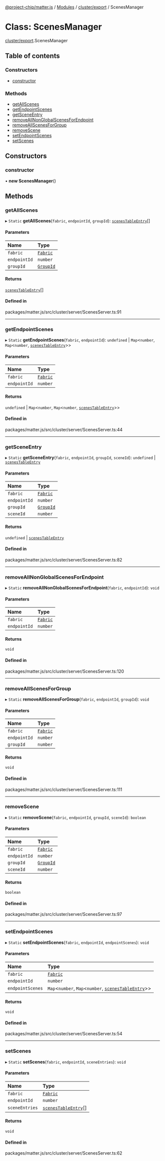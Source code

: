 [@project-chip/matter.js](../README.md) / [Modules](../modules.md) / [cluster/export](../modules/cluster_export.md) / ScenesManager

# Class: ScenesManager

[cluster/export](../modules/cluster_export.md).ScenesManager

## Table of contents

### Constructors

- [constructor](cluster_export.ScenesManager.md#constructor)

### Methods

- [getAllScenes](cluster_export.ScenesManager.md#getallscenes)
- [getEndpointScenes](cluster_export.ScenesManager.md#getendpointscenes)
- [getSceneEntry](cluster_export.ScenesManager.md#getsceneentry)
- [removeAllNonGlobalScenesForEndpoint](cluster_export.ScenesManager.md#removeallnonglobalscenesforendpoint)
- [removeAllScenesForGroup](cluster_export.ScenesManager.md#removeallscenesforgroup)
- [removeScene](cluster_export.ScenesManager.md#removescene)
- [setEndpointScenes](cluster_export.ScenesManager.md#setendpointscenes)
- [setScenes](cluster_export.ScenesManager.md#setscenes)

## Constructors

### constructor

• **new ScenesManager**()

## Methods

### getAllScenes

▸ `Static` **getAllScenes**(`fabric`, `endpointId`, `groupId`): [`scenesTableEntry`](../interfaces/export._internal_.scenesTableEntry.md)[]

#### Parameters

| Name | Type |
| :------ | :------ |
| `fabric` | [`Fabric`](fabric_export.Fabric.md) |
| `endpointId` | `number` |
| `groupId` | [`GroupId`](../modules/datatype_export.md#groupid) |

#### Returns

[`scenesTableEntry`](../interfaces/export._internal_.scenesTableEntry.md)[]

#### Defined in

packages/matter.js/src/cluster/server/ScenesServer.ts:91

___

### getEndpointScenes

▸ `Static` **getEndpointScenes**(`fabric`, `endpointId`): `undefined` \| `Map`<`number`, `Map`<`number`, [`scenesTableEntry`](../interfaces/export._internal_.scenesTableEntry.md)\>\>

#### Parameters

| Name | Type |
| :------ | :------ |
| `fabric` | [`Fabric`](fabric_export.Fabric.md) |
| `endpointId` | `number` |

#### Returns

`undefined` \| `Map`<`number`, `Map`<`number`, [`scenesTableEntry`](../interfaces/export._internal_.scenesTableEntry.md)\>\>

#### Defined in

packages/matter.js/src/cluster/server/ScenesServer.ts:44

___

### getSceneEntry

▸ `Static` **getSceneEntry**(`fabric`, `endpointId`, `groupId`, `sceneId`): `undefined` \| [`scenesTableEntry`](../interfaces/export._internal_.scenesTableEntry.md)

#### Parameters

| Name | Type |
| :------ | :------ |
| `fabric` | [`Fabric`](fabric_export.Fabric.md) |
| `endpointId` | `number` |
| `groupId` | [`GroupId`](../modules/datatype_export.md#groupid) |
| `sceneId` | `number` |

#### Returns

`undefined` \| [`scenesTableEntry`](../interfaces/export._internal_.scenesTableEntry.md)

#### Defined in

packages/matter.js/src/cluster/server/ScenesServer.ts:82

___

### removeAllNonGlobalScenesForEndpoint

▸ `Static` **removeAllNonGlobalScenesForEndpoint**(`fabric`, `endpointId`): `void`

#### Parameters

| Name | Type |
| :------ | :------ |
| `fabric` | [`Fabric`](fabric_export.Fabric.md) |
| `endpointId` | `number` |

#### Returns

`void`

#### Defined in

packages/matter.js/src/cluster/server/ScenesServer.ts:120

___

### removeAllScenesForGroup

▸ `Static` **removeAllScenesForGroup**(`fabric`, `endpointId`, `groupId`): `void`

#### Parameters

| Name | Type |
| :------ | :------ |
| `fabric` | [`Fabric`](fabric_export.Fabric.md) |
| `endpointId` | `number` |
| `groupId` | `number` |

#### Returns

`void`

#### Defined in

packages/matter.js/src/cluster/server/ScenesServer.ts:111

___

### removeScene

▸ `Static` **removeScene**(`fabric`, `endpointId`, `groupId`, `sceneId`): `boolean`

#### Parameters

| Name | Type |
| :------ | :------ |
| `fabric` | [`Fabric`](fabric_export.Fabric.md) |
| `endpointId` | `number` |
| `groupId` | [`GroupId`](../modules/datatype_export.md#groupid) |
| `sceneId` | `number` |

#### Returns

`boolean`

#### Defined in

packages/matter.js/src/cluster/server/ScenesServer.ts:97

___

### setEndpointScenes

▸ `Static` **setEndpointScenes**(`fabric`, `endpointId`, `endpointScenes`): `void`

#### Parameters

| Name | Type |
| :------ | :------ |
| `fabric` | [`Fabric`](fabric_export.Fabric.md) |
| `endpointId` | `number` |
| `endpointScenes` | `Map`<`number`, `Map`<`number`, [`scenesTableEntry`](../interfaces/export._internal_.scenesTableEntry.md)\>\> |

#### Returns

`void`

#### Defined in

packages/matter.js/src/cluster/server/ScenesServer.ts:54

___

### setScenes

▸ `Static` **setScenes**(`fabric`, `endpointId`, `sceneEntries`): `void`

#### Parameters

| Name | Type |
| :------ | :------ |
| `fabric` | [`Fabric`](fabric_export.Fabric.md) |
| `endpointId` | `number` |
| `sceneEntries` | [`scenesTableEntry`](../interfaces/export._internal_.scenesTableEntry.md)[] |

#### Returns

`void`

#### Defined in

packages/matter.js/src/cluster/server/ScenesServer.ts:62
